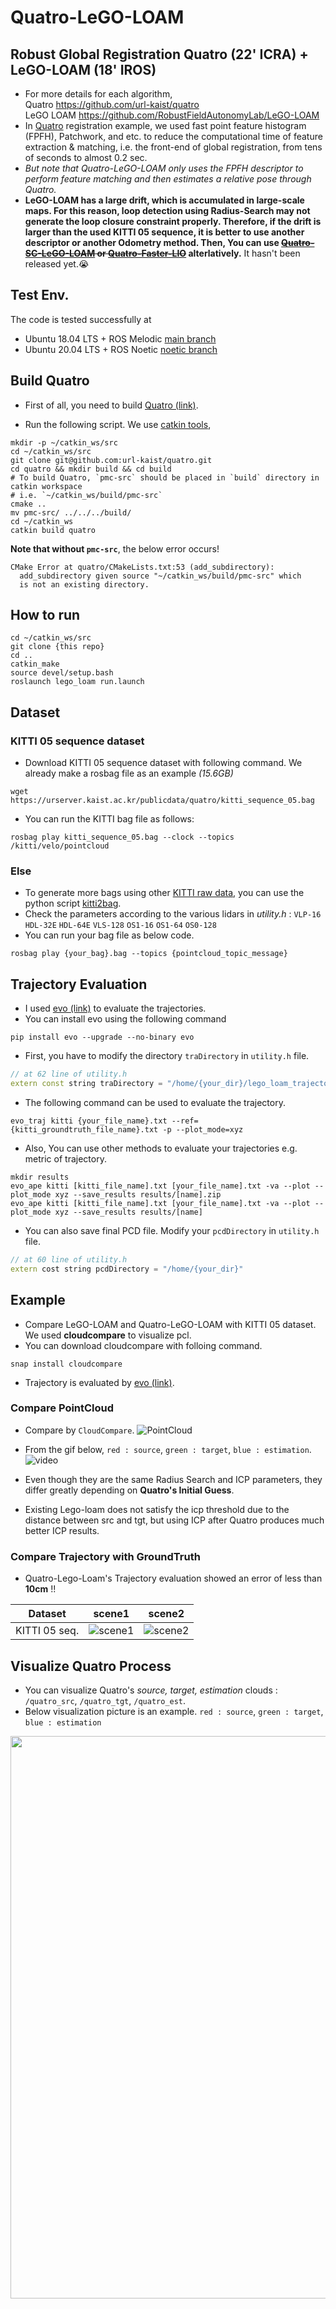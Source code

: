 # Quatro-LeGO-LOAM
## Robust Global Registration Quatro (22' ICRA) + LeGO-LOAM (18' IROS)
- For more details for each algorithm, <br>
  Quatro https://github.com/url-kaist/quatro <br>
  LeGO LOAM https://github.com/RobustFieldAutonomyLab/LeGO-LOAM <br>
- In [Quatro](https://github.com/url-kaist/quatro) registration example, we used fast point feature histogram (FPFH), Patchwork, and etc. to reduce the computational time of feature extraction & matching, i.e. the front-end of global registration, from tens of seconds to almost 0.2 sec.
- *But note that Quatro-LeGO-LOAM only uses the FPFH descriptor to perform feature matching and then estimates a relative pose through Quatro.*
- **LeGO-LOAM has a large drift, which is accumulated in large-scale maps. For this reason, loop detection using Radius-Search may not generate the loop closure constraint properly. Therefore, if the drift is larger than the used KITTI 05 sequence, it is better to use another descriptor or another Odometry method. Then, You can use ~~[Quatro-SC-LeGO-LOAM]() or [Quatro-Faster-LIO]()~~ alterlatively.** It hasn't been released yet.😭
<!-- (https://github.com/kimdaebeom/Quatro-SC-LeGO-LOAM) (https://github.com/kimdaebeom/Quatro-Faster-Lio) -->

## Test Env.

The code is tested successfully at
* Ubuntu 18.04 LTS + ROS Melodic [main branch](https://github.com/kimdaebeom/Quatro-LeGO-LOAM/tree/main) 
* Ubuntu 20.04 LTS + ROS Noetic [noetic branch](https://github.com/kimdaebeom/Quatro-LeGO-LOAM/tree/noetic)

## Build Quatro

- First of all, you need to build [Quatro (link)](https://github.com/url-kaist/quatro).
* Run the following script. We use [catkin tools](https://catkin-tools.readthedocs.io/en/latest/),

```
mkdir -p ~/catkin_ws/src
cd ~/catkin_ws/src
git clone git@github.com:url-kaist/quatro.git
cd quatro && mkdir build && cd build
# To build Quatro, `pmc-src` should be placed in `build` directory in catkin workspace
# i.e. `~/catkin_ws/build/pmc-src`
cmake ..
mv pmc-src/ ../../../build/
cd ~/catkin_ws
catkin build quatro 
```

**Note that without `pmc-src`**, the below error occurs!

``` 
CMake Error at quatro/CMakeLists.txt:53 (add_subdirectory):
  add_subdirectory given source "~/catkin_ws/build/pmc-src" which
  is not an existing directory.
 ```

## How to run
```
cd ~/catkin_ws/src
git clone {this repo}
cd ..
catkin_make
source devel/setup.bash
roslaunch lego_loam run.launch
```
## Dataset
### KITTI 05 sequence dataset
- Download KITTI 05 sequence dataset with following command. We already make a rosbag file as an example *(15.6GB)*
```
wget https://urserver.kaist.ac.kr/publicdata/quatro/kitti_sequence_05.bag
```

- You can run the KITTI bag file as follows:
```
rosbag play kitti_sequence_05.bag --clock --topics /kitti/velo/pointcloud
```

### Else
- To generate more bags using other [KITTI raw data](http://www.cvlibs.net/datasets/kitti/eval_odometry.php), you can use the python script [kitti2bag](https://github.com/tomas789/kitti2bag).
- Check the parameters according to the various lidars in *utility.h* : `VLP-16` `HDL-32E` `HDL-64E` `VLS-128` `OS1-16` `OS1-64` `OS0-128`
- You can run your bag file as below code. 
```
rosbag play {your_bag}.bag --topics {pointcloud_topic_message}
```

## Trajectory Evaluation
- I used [evo (link)](https://github.com/MichaelGrupp/evo) to evaluate the trajectories.
- You can install evo using the following command

```
pip install evo --upgrade --no-binary evo
```

- First, you have to modify the directory `traDirectory` in `utility.h` file.
```cpp
// at 62 line of utility.h
extern const string traDirectory = "/home/{your_dir}/lego_loam_trajectory/";
```

- The following command can be used to evaluate the trajectory.
```
evo_traj kitti {your_file_name}.txt --ref={kitti_groundtruth_file_name}.txt -p --plot_mode=xyz
```

- Also, You can use other methods to evaluate your trajectories e.g. metric of trajectory.
```
mkdir results
evo_ape kitti [kitti_file_name].txt [your_file_name].txt -va --plot --plot_mode xyz --save_results results/[name].zip
evo_ape kitti [kitti_file_name].txt [your_file_name].txt -va --plot --plot_mode xyz --save_results results/[name]
```

- You can also save final PCD file. Modify your `pcdDirectory` in `utility.h` file.
```cpp
// at 60 line of utility.h
extern cost string pcdDirectory = "/home/{your_dir}"
```

## Example
- Compare LeGO-LOAM and Quatro-LeGO-LOAM with KITTI 05 dataset. We used **cloudcompare** to visualize pcl.
- You can download cloudcompare with folloing command.

```
snap install cloudcompare
```

- Trajectory is evaluated by [evo (link)](https://github.com/MichaelGrupp/evo).

### Compare PointCloud 

- Compare by `CloudCompare`.
![PointCloud](results/kitti_compare.gif?w=550)

- From the gif below, `red : source`, `green : target`, `blue : estimation`.
![video](results/compare_vid.gif?w=550)

- Even though they are the same Radius Search and ICP parameters, they differ greatly depending on **Quatro's Initial Guess**.
- Existing Lego-loam does not satisfy the icp threshold due to the distance between src and tgt, but using ICP after Quatro produces much better ICP results.

### Compare Trajectory with GroundTruth
- Quatro-Lego-Loam's Trajectory evaluation showed an error of less than **10cm** !!

|Dataset|scene1|scene2|
|:-:|:-:|:-:|
|KITTI 05 seq.|![scene1](results/eva_whole.png?w=350)|![scene2](results/eva_center2.png?w=350)|

## Visualize Quatro Process
- You can visualize Quatro's *source, target, estimation* clouds : `/quatro_src`, `/quatro_tgt`, `/quatro_est`.
- Below visualization picture is an example. `red : source`, `green : target`, `blue : estimation`
<p align="center"><img src="results/quatro_process.png" width=900></p>
